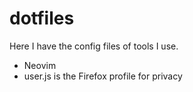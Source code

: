 # dotfiles

Here I have the config files of tools I use.

- Neovim
- user.js is the Firefox profile for privacy
